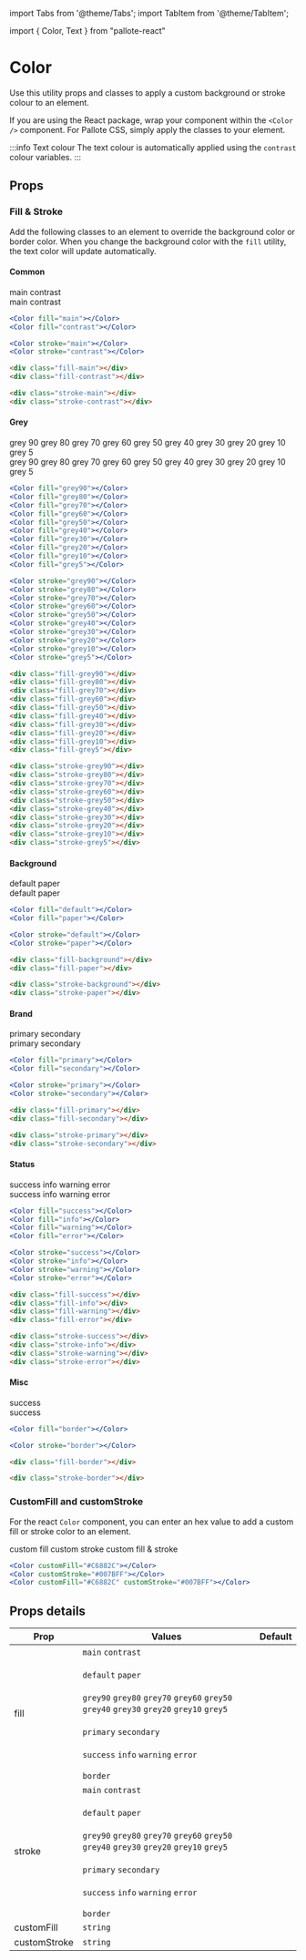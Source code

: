 ---
---
import Tabs from '@theme/Tabs';
import TabItem from '@theme/TabItem';

import { Color, Text } from "pallote-react"

# Color

Use this utility props and classes to apply a custom background or stroke colour to an element.

If you are using the React package, wrap your component within the `<Color />` component. For Pallote CSS, simply apply the classes to your element.

:::info Text colour
The text colour is automatically applied using the `contrast` colour variables.
:::

## Props

### Fill & Stroke

Add the following classes to an element to override the background color or border color. When you change the background color with the `fill` utility, the text color will update automatically.

#### Common

<div class="docs__block">
  <div class="docs_row">
    <Color fill="main" className={'mt-0 ph-1 pv-½ br-sm w-10'}><Text variant="caption">main</Text></Color>
    <Color fill="contrast" className={'mt-0 ph-1 pv-½ br-sm w-10'}><Text variant="caption">contrast</Text></Color>
  </div>
  <div class="docs_row">
    <Color stroke="main" className={'mt-0 ph-1 pv-½ br-sm w-10'}><Text variant="caption">main</Text></Color>
    <Color stroke="contrast" className={'mt-0 ph-1 pv-½ br-sm w-10'}><Text variant="caption">contrast</Text></Color>
  </div>
</div>

<Tabs groupId="package" queryString>
  <TabItem value="react" label="React">

```jsx
<Color fill="main"></Color>
<Color fill="contrast"></Color>

<Color stroke="main"></Color>
<Color stroke="contrast"></Color>
```
  </TabItem>
  <TabItem value="css" label="CSS">

```html
<div class="fill-main"></div>
<div class="fill-contrast"></div>

<div class="stroke-main"></div>
<div class="stroke-contrast"></div>
```
  </TabItem>
</Tabs>

#### Grey

<div class="docs__block">
  <div class="docs_row">
    <Color fill="grey90" className={'mt-0 ph-1 pv-½ br-sm w-10'}><Text variant="caption">grey 90</Text></Color>
    <Color fill="grey80" className={'mt-0 ph-1 pv-½ br-sm w-10'}><Text variant="caption">grey 80</Text></Color>
    <Color fill="grey70" className={'mt-0 ph-1 pv-½ br-sm w-10'}><Text variant="caption">grey 70</Text></Color>
    <Color fill="grey60" className={'mt-0 ph-1 pv-½ br-sm w-10'}><Text variant="caption">grey 60</Text></Color>
    <Color fill="grey50" className={'mt-0 ph-1 pv-½ br-sm w-10'}><Text variant="caption">grey 50</Text></Color>
    <Color fill="grey40" className={'mt-0 ph-1 pv-½ br-sm w-10'}><Text variant="caption">grey 40</Text></Color>
    <Color fill="grey30" className={'mt-0 ph-1 pv-½ br-sm w-10'}><Text variant="caption">grey 30</Text></Color>
    <Color fill="grey20" className={'mt-0 ph-1 pv-½ br-sm w-10'}><Text variant="caption">grey 20</Text></Color>
    <Color fill="grey10" className={'mt-0 ph-1 pv-½ br-sm w-10'}><Text variant="caption">grey 10</Text></Color>
    <Color fill="grey5" className={'mt-0 ph-1 pv-½ br-sm w-10'}><Text variant="caption">grey 5</Text></Color>
  </div>
  <div class="docs_row">
    <Color stroke="grey90" className={'mt-0 ph-1 pv-½ br-sm w-10'}><Text variant="caption">grey 90</Text></Color>
    <Color stroke="grey80" className={'mt-0 ph-1 pv-½ br-sm w-10'}><Text variant="caption">grey 80</Text></Color>
    <Color stroke="grey70" className={'mt-0 ph-1 pv-½ br-sm w-10'}><Text variant="caption">grey 70</Text></Color>
    <Color stroke="grey60" className={'mt-0 ph-1 pv-½ br-sm w-10'}><Text variant="caption">grey 60</Text></Color>
    <Color stroke="grey50" className={'mt-0 ph-1 pv-½ br-sm w-10'}><Text variant="caption">grey 50</Text></Color>
    <Color stroke="grey40" className={'mt-0 ph-1 pv-½ br-sm w-10'}><Text variant="caption">grey 40</Text></Color>
    <Color stroke="grey30" className={'mt-0 ph-1 pv-½ br-sm w-10'}><Text variant="caption">grey 30</Text></Color>
    <Color stroke="grey20" className={'mt-0 ph-1 pv-½ br-sm w-10'}><Text variant="caption">grey 20</Text></Color>
    <Color stroke="grey10" className={'mt-0 ph-1 pv-½ br-sm w-10'}><Text variant="caption">grey 10</Text></Color>
    <Color stroke="grey5" className={'mt-0 ph-1 pv-½ br-sm w-10'}><Text variant="caption">grey 5</Text></Color>
  </div>
</div>

<Tabs groupId="package" queryString>
  <TabItem value="react" label="React">

```jsx
<Color fill="grey90"></Color>
<Color fill="grey80"></Color>
<Color fill="grey70"></Color>
<Color fill="grey60"></Color>
<Color fill="grey50"></Color>
<Color fill="grey40"></Color>
<Color fill="grey30"></Color>
<Color fill="grey20"></Color>
<Color fill="grey10"></Color>
<Color fill="grey5"></Color>

<Color stroke="grey90"></Color>
<Color stroke="grey80"></Color>
<Color stroke="grey70"></Color>
<Color stroke="grey60"></Color>
<Color stroke="grey50"></Color>
<Color stroke="grey40"></Color>
<Color stroke="grey30"></Color>
<Color stroke="grey20"></Color>
<Color stroke="grey10"></Color>
<Color stroke="grey5"></Color>
```
  </TabItem>
  <TabItem value="css" label="CSS">

```html
<div class="fill-grey90"></div>
<div class="fill-grey80"></div>
<div class="fill-grey70"></div>
<div class="fill-grey60"></div>
<div class="fill-grey50"></div>
<div class="fill-grey40"></div>
<div class="fill-grey30"></div>
<div class="fill-grey20"></div>
<div class="fill-grey10"></div>
<div class="fill-grey5"></div>

<div class="stroke-grey90"></div>
<div class="stroke-grey80"></div>
<div class="stroke-grey70"></div>
<div class="stroke-grey60"></div>
<div class="stroke-grey50"></div>
<div class="stroke-grey40"></div>
<div class="stroke-grey30"></div>
<div class="stroke-grey20"></div>
<div class="stroke-grey10"></div>
<div class="stroke-grey5"></div>
```
  </TabItem>
</Tabs>

#### Background

<div class="docs__block">
  <div class="docs_row">
    <Color fill="default" className={'mt-0 ph-1 pv-½ br-sm w-10'}><Text variant="caption">default</Text></Color>
    <Color fill="paper" className={'mt-0 ph-1 pv-½ br-sm w-10'}><Text variant="caption">paper</Text></Color>
  </div>
  <div class="docs_row">    
    <Color stroke="default" className={'mt-0 ph-1 pv-½ br-sm w-10'}><Text variant="caption">default</Text></Color>
    <Color stroke="paper" className={'mt-0 ph-1 pv-½ br-sm w-10'}><Text variant="caption">paper</Text></Color>
  </div>
</div>

<Tabs groupId="package" queryString>
  <TabItem value="react" label="React">

```jsx
<Color fill="default"></Color>
<Color fill="paper"></Color>

<Color stroke="default"></Color>
<Color stroke="paper"></Color>
```
  </TabItem>
  <TabItem value="css" label="CSS">

```html
<div class="fill-background"></div>
<div class="fill-paper"></div>

<div class="stroke-background"></div>
<div class="stroke-paper"></div>
```
  </TabItem>
</Tabs>

#### Brand

<div class="docs__block">
  <div class="docs_row">
    <Color fill="primary" className={'mt-0 ph-1 pv-½ br-sm w-10'}><Text variant="caption">primary</Text></Color>
    <Color fill="secondary" className={'mt-0 ph-1 pv-½ br-sm w-10'}><Text variant="caption">secondary</Text></Color>
  </div>
  <div class="docs_row">
    <Color stroke="primary" className={'mt-0 ph-1 pv-½ br-sm w-10'}><Text variant="caption">primary</Text></Color>
    <Color stroke="secondary" className={'mt-0 ph-1 pv-½ br-sm w-10'}><Text variant="caption">secondary</Text></Color>
  </div>
</div>

<Tabs groupId="package" queryString>
  <TabItem value="react" label="React">

```jsx
<Color fill="primary"></Color>
<Color fill="secondary"></Color>

<Color stroke="primary"></Color>
<Color stroke="secondary"></Color>
```
  </TabItem>
  <TabItem value="css" label="CSS">

```html
<div class="fill-primary"></div>
<div class="fill-secondary"></div>

<div class="stroke-primary"></div>
<div class="stroke-secondary"></div>
```
  </TabItem>
</Tabs>

#### Status

<div class="docs__block">
  <div class="docs_row">
    <Color fill="success" className={'mt-0 ph-1 pv-½ br-sm w-10'}><Text variant="caption">success</Text></Color>
    <Color fill="info" className={'mt-0 ph-1 pv-½ br-sm w-10'}><Text variant="caption">info</Text></Color>
    <Color fill="warning" className={'mt-0 ph-1 pv-½ br-sm w-10'}><Text variant="caption">warning</Text></Color>
    <Color fill="error" className={'mt-0 ph-1 pv-½ br-sm w-10'}><Text variant="caption">error</Text></Color>
  </div>
  <div class="docs_row">
    <Color stroke="success" className={'mt-0 ph-1 pv-½ br-sm w-10'}><Text variant="caption">success</Text></Color>
    <Color stroke="info" className={'mt-0 ph-1 pv-½ br-sm w-10'}><Text variant="caption">info</Text></Color>
    <Color stroke="warning" className={'mt-0 ph-1 pv-½ br-sm w-10'}><Text variant="caption">warning</Text></Color>
    <Color stroke="error" className={'mt-0 ph-1 pv-½ br-sm w-10'}><Text variant="caption">error</Text></Color>
  </div>
</div>

<Tabs groupId="package" queryString>
  <TabItem value="react" label="React">

```jsx
<Color fill="success"></Color>
<Color fill="info"></Color>
<Color fill="warning"></Color>
<Color fill="error"></Color>

<Color stroke="success"></Color>
<Color stroke="info"></Color>
<Color stroke="warning"></Color>
<Color stroke="error"></Color>
```
  </TabItem>
  <TabItem value="css" label="CSS">

```html
<div class="fill-success"></div>
<div class="fill-info"></div>
<div class="fill-warning"></div>
<div class="fill-error"></div>

<div class="stroke-success"></div>
<div class="stroke-info"></div>
<div class="stroke-warning"></div>
<div class="stroke-error"></div>
```
  </TabItem>
</Tabs>

#### Misc

<div class="docs__block">
  <div class="docs_row">
    <Color fill="border" className={'mt-0 ph-1 pv-½ br-sm w-10'}><Text variant="caption">success</Text></Color>
  </div>
  <div class="docs_row">
    <Color stroke="border" className={'mt-0 ph-1 pv-½ br-sm w-10'}><Text variant="caption">success</Text></Color>
  </div>
</div>

<Tabs groupId="package" queryString>
  <TabItem value="react" label="React">

```jsx
<Color fill="border"></Color>

<Color stroke="border"></Color>
```
  </TabItem>
  <TabItem value="css" label="CSS">

```html
<div class="fill-border"></div>

<div class="stroke-border"></div>
```
  </TabItem>
</Tabs>

### CustomFill and customStroke

For the react `Color` component, you can enter an hex value to add a custom fill or stroke color to an element.

<div class="docs__block">
  <div class="docs_row">
    <Color customFill="#C6882C" className={'mt-0 ph-1 pv-½ br-sm w-10'}><Text variant="caption">custom fill</Text></Color>
    <Color customStroke="#007BFF" className={'mt-0 ph-1 pv-½ br-sm w-10'}><Text variant="caption">custom stroke</Text></Color>
    <Color customFill="#C6882C" customStroke="#007BFF" className={'mt-0 ph-1 pv-½ br-sm w-10'}><Text variant="caption">custom fill & stroke</Text></Color>
  </div>
</div>

<Tabs groupId="package" queryString>
  <TabItem value="react" label="React">

```jsx
<Color customFill="#C6882C"></Color>
<Color customStroke="#007BFF"></Color>
<Color customFill="#C6882C" customStroke="#007BFF"></Color>
```
  </TabItem>
</Tabs>

## Props details

| Prop | Values | Default |
| - | - | - |
| fill | `main` `contrast` <br></br> `default` `paper` <br></br> `grey90` `grey80` `grey70` `grey60` `grey50` `grey40` `grey30` `grey20` `grey10` `grey5` <br></br> `primary` `secondary` <br></br> `success` `info` `warning` `error` <br></br> `border` | |
| stroke | `main` `contrast` <br></br> `default` `paper` <br></br> `grey90` `grey80` `grey70` `grey60` `grey50` `grey40` `grey30` `grey20` `grey10` `grey5` <br></br> `primary` `secondary` <br></br> `success` `info` `warning` `error` <br></br> `border` | |
| customFill | `string` | |
| customStroke | `string` | |
